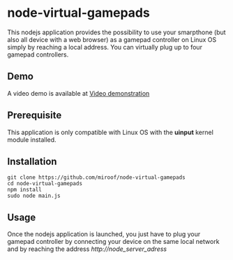 # node-virtual-gamepads

This nodejs application provides the possibility to use your smarpthone (but also all device with a web browser) as a gamepad controller on Linux OS simply by reaching a local address.
You can virtually plug up to four gamepad controllers.

Demo
----
A video demo is available at [Video demonstration](https://www.youtube.com/watch?v=OWgWugNsF7w)

Prerequisite
------------
This application is only compatible with Linux OS with the **uinput** kernel module installed.

Installation
------------
    git clone https://github.com/miroof/node-virtual-gamepads
    cd node-virtual-gamepads
    npm install
    sudo node main.js

Usage
-----
Once the nodejs application is launched, you just have to plug your gamepad controller by connecting your device on the same local network and by reaching the address *http://node_server_adress*
